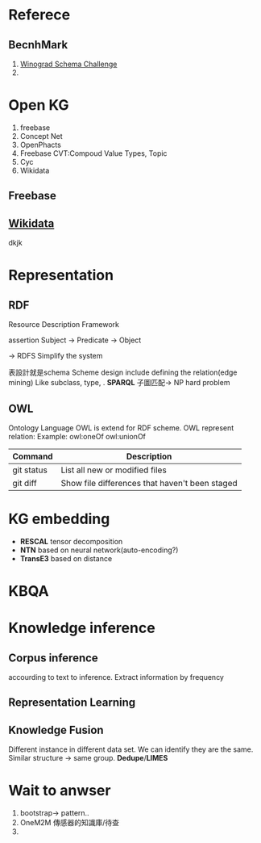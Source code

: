 # Referece
## BecnhMark
1. [Winograd Schema Challenge](http://commonsensereasoning.org/winograd.html)
2.
# Open KG
1. freebase
2. Concept Net
3. OpenPhacts
4. Freebase
	CVT:Compoud Value Types, Topic
5. Cyc
6. Wikidata
## Freebase
## [Wikidata](https://www.wikidata.org/wiki/Wikidata:Main_Page)
dkjk


# Representation
## RDF
Resource Description Framework

assertion
Subject -> Predicate -> Object

-> RDFS
Simplify the system

表設計就是schema
Scheme design include defining the relation(edge mining) Like subclass, type, .
**SPARQL**
子圖匹配-> NP hard problem
## OWL
Ontology Language
OWL is extend for RDF scheme.
OWL represent relation:
Example:
owl:oneOf
owl:unionOf

| Command | Description |
| --- | --- |
| git status | List all new or modified files |
| git diff | Show file differences that haven't been staged |


# KG embedding
- **RESCAL** tensor decomposition
- **NTN** based on neural network(auto-encoding?)
- **TransE3** based on distance

# KBQA
# Knowledge inference
## Corpus inference
accourding to text to inference. Extract information by frequency
## Representation Learning
## Knowledge Fusion
Different instance in different data set. We can identify they are the same. Similar structure -> same group. **Dedupe**/**LIMES**

# Wait to anwser
1. bootstrap-> pattern..
2.  OneM2M 傳感器的知識庫/待查 
3. 

<!--stackedit_data:
eyJoaXN0b3J5IjpbNjI0Mjk0MDgzLC04OTUwNDQ5OTksMTA2Nz
Y5MDk5NiwtMTQ2MDkyNzg0NCwtMTYzMzk3MDY3OCwxNTM1NjQ3
NTg3LDk3NjEwMTE0NCw5NTA1NjU4NzEsLTY4NTEzNzgxMF19
-->